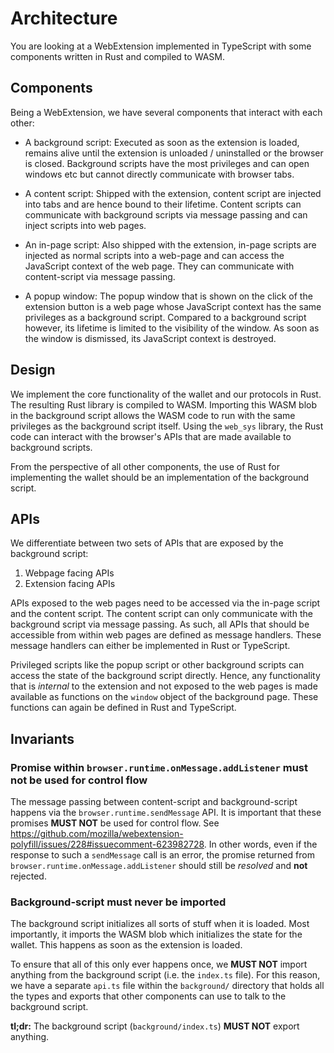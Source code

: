 # Architecture

You are looking at a WebExtension implemented in TypeScript with some components written in Rust and compiled to WASM.

## Components

Being a WebExtension, we have several components that interact with each other:

- A background script:
  Executed as soon as the extension is loaded, remains alive until the extension is unloaded / uninstalled or the browser is closed.
  Background scripts have the most privileges and can open windows etc but cannot directly communicate with browser tabs.

- A content script:
  Shipped with the extension, content script are injected into tabs and are hence bound to their lifetime.
  Content scripts can communicate with background scripts via message passing and can inject scripts into web pages.

- An in-page script:
  Also shipped with the extension, in-page scripts are injected as normal scripts into a web-page and can access the JavaScript context of the web page.
  They can communicate with content-script via message passing.

- A popup window:
  The popup window that is shown on the click of the extension button is a web page whose JavaScript context has the same privileges as a background script.
  Compared to a background script however, its lifetime is limited to the visibility of the window.
  As soon as the window is dismissed, its JavaScript context is destroyed.

## Design

We implement the core functionality of the wallet and our protocols in Rust.
The resulting Rust library is compiled to WASM.
Importing this WASM blob in the background script allows the WASM code to run with the same privileges as the background script itself.
Using the `web_sys` library, the Rust code can interact with the browser's APIs that are made available to background scripts.

From the perspective of all other components, the use of Rust for implementing the wallet should be an implementation of the background script.

## APIs

We differentiate between two sets of APIs that are exposed by the background script:

1. Webpage facing APIs
2. Extension facing APIs

APIs exposed to the web pages need to be accessed via the in-page script and the content script.
The content script can only communicate with the background script via message passing.
As such, all APIs that should be accessible from within web pages are defined as message handlers.
These message handlers can either be implemented in Rust or TypeScript.

Privileged scripts like the popup script or other background scripts can access the state of the background script directly.
Hence, any functionality that is _internal_ to the extension and not exposed to the web pages is made available as functions on the `window` object of the background page.
These functions can again be defined in Rust and TypeScript.

## Invariants

### Promise within `browser.runtime.onMessage.addListener` must not be used for control flow

The message passing between content-script and background-script happens via the `browser.runtime.sendMessage` API.
It is important that these promises **MUST NOT** be used for control flow.
See https://github.com/mozilla/webextension-polyfill/issues/228#issuecomment-623982728.
In other words, even if the response to such a `sendMessage` call is an error, the promise returned from `browser.runtime.onMessage.addListener` should still be _resolved_ and **not** rejected.

### Background-script must never be imported

The background script initializes all sorts of stuff when it is loaded.
Most importantly, it imports the WASM blob which initializes the state for the wallet.
This happens as soon as the extension is loaded.

To ensure that all of this only ever happens once, we **MUST NOT** import anything from the background script (i.e. the `index.ts` file).
For this reason, we have a separate `api.ts` file within the `background/` directory that holds all the types and exports that other components can use to talk to the background script.

**tl;dr:** The background script (`background/index.ts`) **MUST NOT** export anything.

